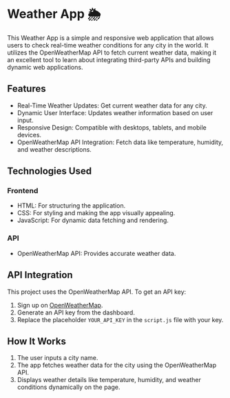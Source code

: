 # Weather App 🌦️  

This Weather App is a simple and responsive web application that allows users to check real-time weather conditions for any city in the world. It utilizes the OpenWeatherMap API to fetch current weather data, making it an excellent tool to learn about integrating third-party APIs and building dynamic web applications.  
 
## Features  
- Real-Time Weather Updates: Get current weather data for any city.  
- Dynamic User Interface: Updates weather information based on user input.  
- Responsive Design: Compatible with desktops, tablets, and mobile devices.  
- OpenWeatherMap API Integration: Fetch data like temperature, humidity, and weather descriptions.  

## Technologies Used  
### Frontend  
- HTML: For structuring the application.  
- CSS: For styling and making the app visually appealing.  
- JavaScript: For dynamic data fetching and rendering.  

### API  
- OpenWeatherMap API: Provides accurate weather data.  

## API Integration  
This project uses the OpenWeatherMap API. To get an API key:  
1. Sign up on [OpenWeatherMap](https://home.openweathermap.org/users/sign_up).  
2. Generate an API key from the dashboard.  
3. Replace the placeholder `YOUR_API_KEY` in the `script.js` file with your key.  

## How It Works  
1. The user inputs a city name.  
2. The app fetches weather data for the city using the OpenWeatherMap API.  
3. Displays weather details like temperature, humidity, and weather conditions dynamically on the page.  
